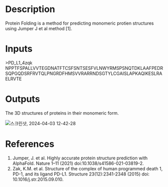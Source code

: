 # Description 

Protein Folding is a method for predicting monomeric protien structures using Jumper J et al method [1]. 

# Inputs
\>PD_L1_4zqk
NPPTFSPALLVVTEGDNATFTCSFSNTSESFVLNWYRMSPSNQTDKLAAFPEDRSQPGQDSRFRVTQLPNGRDFHMSVVRARRNDSGTYLCGAISLAPKAQIKESLRAELRVTE

# Outputs

The 3D structures of proteins in their monomeric form.

![스크린샷, 2024-04-03 12-42-28](https://github.com/arontier/ad3-tutorials/assets/121647082/20ca05aa-5489-4150-9818-32fee68d16fc)


# References

1. Jumper, J. et al. Highly accurate protein structure prediction with AlphaFold. Nature 1–11 (2021) doi:10.1038/s41586-021-03819-2.
2. Zak, K.M. et al. Structure of the complex of human programmed death 1, PD-1, and its ligand PD-L1. Structure 23(12):2341-2348 (2015) doi: 10.1016/j.str.2015.09.010.
